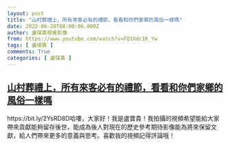 ```yaml
---
layout: post
title: "山村葬禮上，所有來客必有的禮節，看看和你們家鄉的風俗一樣嗎"
date: 2022-06-28T08:00:06.000Z
author: 盧保貴視覺影像
from: https://www.youtube.com/watch?v=FQ1Xdc1K_Yw
tags: [ 盧保貴 ]
comments: True
categories: [ 盧保貴 ]
---
```

<!--1656403206000-->
[山村葬禮上，所有來客必有的禮節，看看和你們家鄉的風俗一樣嗎](https://www.youtube.com/watch?v=FQ1Xdc1K_Yw)
------

<div>
https://bit.ly/2YsRD8D哈嘍，大家好！我是盧寶貴！我拍攝的視頻希望能給大家帶來貢獻能夠留存後世，能成為後人對現在的歷史參考期待影像能為將來保留文獻，給人們帶來更多的意義與思考。喜歡我的視頻記得評論哦！
</div>
